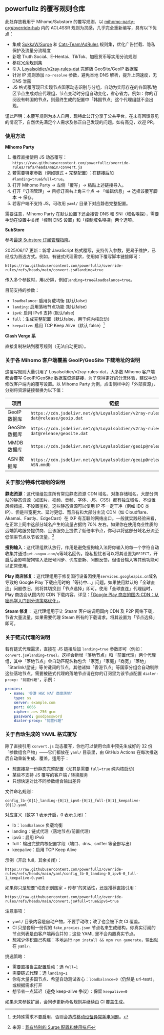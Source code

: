 ## powerfullz 的覆写规则仓库

此处存放我用于 Mihomo/Substore 的覆写规则，以 [mihomo-party-org/override-hub](https://github.com/mihomo-party-org/override-hub) 内的 ACL4SSR 规则为灵感，几乎完全重新编写，具有以下优点：

- 集成 [SukkaW/Surge](https://github.com/SukkaW/Surge) 和 [Cats-Team/AdRules](https://github.com/Cats-Team/AdRules) 规则集，优化广告拦截、隐私保护及流量分流精度
- 新增 Truth Social、E-Hentai、TikTok、加密货币等实用分流规则
- 移除冗余规则集
- 引入 [Loyalsoldier/v2ray-rules-dat](https://github.com/Loyalsoldier/v2ray-rules-dat) 完整版 GeoSite/GeoIP 数据库
- 针对 IP 规则添加 `no-resolve` 参数，避免本地 DNS 解析，提升上网速度，无 DNS 泄露
- JS 格式覆写现已实现节点国家动态识别与分组，自动为实际存在的各国家/地区节点生成对应代理组，节点变动时分组自动变化，省心省力。例如：你的订阅没有韩国的节点，则最终生成的配置中「韩国节点」这个代理组就不会出现。

谨此声明：本覆写规则为本人自用，现特此公开分享于公共平台。在未有回馈意见的情况下，自然优先满足个人需求及修正自己发现的问题。如有高见，欢迎 PR。

### 使用方法

**Mihomo Party**

1. 推荐直接使用 JS 动态覆写：`https://raw.githubusercontent.com/powerfullz/override-rules/refs/heads/main/convert.js`
2. 若需要特定参数（例如链式 + 完整配置）：在链接后加 `#landing=true&full=true`。
3. 打开 Mihomo Party → 左侧「覆写」→ 粘贴上述链接导入。
4. 打开「订阅管理」→ 目标订阅右上角三个点 → 「编辑信息」→ 选择该覆写脚本 → 保存。
5. 若客户端不支持 JS，可改用 `yaml/` 目录下对应静态完整配置。

需要注意，Mihomo Party 在默认设置下还会接管 DNS 和 SNI（域名嗅探），需要手动在设置中关闭「控制 DNS 设置」和「控制域名嗅探」两个选项。

**SubStore**

参考[最速 Substore 订阅管理指南](https://blog.l3zc.com/2025/03/clash-subscription-convert/)。

2025/06/17 更新：新增 JavaScript 格式覆写，支持传入参数，更易于维护，已经成为首选方式。例如，有链式代理需求，使用如下覆写脚本链接即可：

```
https://raw.githubusercontent.com/powerfullz/override-rules/refs/heads/main/convert.js#landing=true
```

传入多个参数时，用`&`分隔，例如`landing=true&loadbalance=true`。

目前支持的参数：

- `loadbalance`: 启用负载均衡 (默认false)
- `landing`: 启用落地节点功能 (默认false)
- `ipv6`: 启用 IPv6 支持 (默认false)
- `full`：生成完整配置（默认false，用于纯内核启动）
- `keepalive`: 启用 TCP Keep Alive（默认 false）[^fn2]

[^fn2]: 无特殊需求不要启用，否则会造成[移动设备异常耗电问题](https://github.com/vernesong/OpenClash/issues/2614)。

**Clash Verge 系**

直接复制粘贴到覆写规则（无法自动更新）。

### 关于各 Mihomo 客户端覆盖 GeoIP/GeoSite 下载地址的说明

这覆写规则大量引用了 Loyalsoldier/v2ray-rules-dat，大多数 Mihomo 客户端都会覆写 GeoIP/GeoSite 数据库资源链接，为了获得更好的分流体验，建议手动修改客户端内的覆写设置。以 Mihomo Party 为例，点击侧栏中的「外部资源」，分别将资源链接替换为以下值：

| 项目           | 链接                                                                           |
| -------------- | ------------------------------------------------------------------------------ |
| GeoIP 数据库   | `https://cdn.jsdelivr.net/gh/Loyalsoldier/v2ray-rules-dat@release/geoip.dat`   |
| GeoSite 数据库 | `https://cdn.jsdelivr.net/gh/Loyalsoldier/v2ray-rules-dat@release/geosite.dat` |
| MMDB 数据库    | `https://cdn.jsdelivr.net/gh/Loyalsoldier/geoip@release/Country.mmdb`          |
| ASN 数据库     | `https://cdn.jsdelivr.net/gh/Loyalsoldier/geoip@release/GeoLite2-ASN.mmdb`     |

### 关于部分特殊代理组的说明

**静态资源**：这代理组包含所有常见静态资源 CDN 域名、对象存储域名。大部分网站的静态资源（如图片、视频、音频、字体、JS、CSS）都有独立域名、不设置风控措施、不设置鉴权，这些静态资源可以使用 IP 不一定干净（例如 IDC 类 IP）、但是带宽更大、延时更低、而且有和大部分主流 CDN（如 Cloudflare、Akamai、Fastly、EdgeCast）在 IXP 有互联的网络出口。一般就实践经验来看，在正常上网中这部分域名产生的流量占据约 70% 左右。如果你在使用商业性质的远端策略服务提供商、且该服务上提供了低倍率节点，你可以将这部分域名分流至低倍率节点以节省流量。[^fn1]

[^fn1]: 来源：[我有特别的 Surge 配置和使用技巧](https://blog.skk.moe/post/i-have-my-unique-surge-setup/)

**搜狗输入**：这代理组默认放行，作用是避免搜狗输入法将你输入的每一个字符自动收集并通过`get.sogou.com/q`等域名回传。隐私担忧者可以将其设置为`REJECT`，开启后会影响搜狗输入法账号同步、词库更新、问题反馈，但语音输入等其他功能可以正常使用。

**Play 商店修复**：这代理组用于修复国行设备因使用`services.googleapis.cn`域名导致的 Google Play 下载应用时的「等待中…」问题，如果使用默认的「全球直连」问题依旧，则将其切换到「节点选择」即可。使用「全球直连」代理组时，Play 商店会从国内的 CDN 下载内容。详见：[「Google Play 商店的国内 CDN：从密码学入门到分流策略优化」](https://blog.l3zc.com/2025/03/chinese-cdn-used-by-playstore/)。

**Steam 修复**： 这代理组用于让 Steam 客户端调用国内 CDN 及 P2P 网络下载，节省大量流量。如果需要代理 Steam 所有的下载请求，将其设置为「节点选择」即可。

### 关于链式代理的说明

若有链式代理需求，直接在 JS 链接后加 `landing=true` 参数即可（例如：`convert.js#landing=true`）。这样会新增「落地节点」和「前置代理」两个代理组，其中「落地节点」会自动匹配名称包含「家宽」「家庭」「商宽」「落地」「Starlink/星链」等关键词的节点，其他诸如「香港节点」等国家分组会自动剔除这些落地节点。需要被链式代理的落地节点请在你的订阅里为该节点配置 `dialer-proxy: "前置代理"`，示例：

```yaml
proxies:
  - name: '香港 HGC NAT 商宽落地'
    type: ss
    server: example.com
    port: 6666
    cipher: aes-256-gcm
    password: goodpassword
    dialer-proxy: "前置代理"
```

### 关于自动生成的 YAML 格式覆写

除了直接引用 `convert.js` 动态覆写，你也可以使用仓库中预先生成好的 32 份「参数组合产物」——它们都放在 `yaml/` 目录里，由 GitHub Actions 在每次推送后自动重新生成、覆盖。适用于：

- 想直接拿一份静态完整配置（尤其是需要 `full=true` 纯内核启动）
- 某些不支持 JS 覆写的客户端 / 转换服务
- 只想快速对比不同参数组合输出差异

文件命名规则：

```
config_lb-{0|1}_landing-{0|1}_ipv6-{0|1}_full-{0|1}_keepalive-{0|1}.yaml
```

对应含义（数字 1 表示开启，0 表示关闭）：

- lb：`loadbalance` 负载均衡
- landing：链式代理（落地节点/前置代理）
- ipv6：启用 IPv6
- full：输出完整内核配置字段（端口、dns、sniffer 等全部写出）
- keepalive：启用 TCP Keep Alive

示例（开启 full，其余关闭）：

```
https://raw.githubusercontent.com/powerfullz/override-rules/refs/heads/main/yaml/config_lb-0_landing-0_ipv6-0_full-1_keepalive-0.yaml
```

如果你只是想要“动态识别国家 + 传参”的灵活性，还是推荐直接引用：

```
https://raw.githubusercontent.com/powerfullz/override-rules/refs/heads/main/convert.js#full=true&ipv6=true
```

注意事项：

- `yaml/` 目录内容是自动产物，不要手动改；改了也会被下次 CI 覆盖。
- CI 只是套用一份假的 `fake_proxies.json` 节点名来生成结构，你真实订阅的节点列表是由客户端再合并的；这些 YAML 里不会内置真实节点。
- 想减少体积自己构建：本地运行 `npm install && npm run generate`，输出就在 `yaml/`。

挑选策略：

- 需要直接当主配置启动：选 `full=1`
- 需要链式代理：选 `landing=1`
- 你有大量多国节点、希望自动测试省心：`loadbalance=0`（仍然是 url-test），或根据需求打开
- 想节省一点延迟（避免 keep-alive 争议）：保留 `keepalive=0`

如果未来参数扩展，会同步更新命名规则并继续由 CI 覆盖生成。
